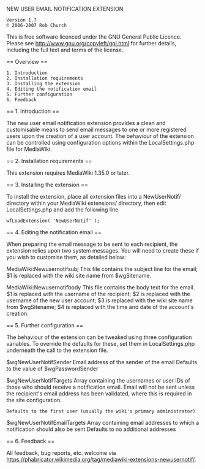 NEW USER EMAIL NOTIFICATION EXTENSION

	Version 1.7
	© 2006-2007 Rob Church

This is free software licenced under the GNU General Public Licence. Please
see http://www.gnu.org/copyleft/gpl.html for further details, including the
full text and terms of the license.

== Overview ==

	1. Introduction
	2. Installation requirements
	3. Installing the extension
	4. Editing the notification email
	5. Further configuration
	6. Feedback

== 1. Introduction ==

The new user email notification extension provides a clean and customisable
means to send email messages to one or more registered users upon the creation
of a user account. The behaviour of the extension can be controlled using
configuration options within the LocalSettings.php file for MediaWiki.

== 2. Installation requirements ==

This extension requires MediaWiki 1.35.0 or later.

== 3. Installing the extension ==

To install the extension, place all extension files into a NewUserNotif/
directory within your MediaWiki extensions/ directory, then edit
LocalSettings.php and add the following line

	wfLoadExtension( 'NewUserNotif' );

== 4. Editing the notification email ==

When preparing the email message to be sent to each recipient, the extension
relies upon two system messages. You will need to create these if you wish
to customise them, as detailed below:

MediaWiki:Newusernotifsubj
	This file contains the subject line for the email;
	$1 is replaced with the wiki site name from $wgSitename.

MediaWiki:Newusernotifbody
	This file contains the body text for the email.
	$1 is replaced with the username of the recipient;
	$2 is replaced with the username of the new user account;
	$3 is replaced with the wiki site name from $wgSitename;
	$4 is replaced with the time and date of the account's creation.

== 5. Further configuration ==

The behaviour of the extension can be tweaked using three configuration
variables. To override the defaults for these, set them in LocalSettings.php
underneath the call to the extension file.

$wgNewUserNotifSender
	Email address of the sender of the email
	Defaults to the value of $wgPasswordSender

$wgNewUserNotifTargets
	Array containing the usernames or user IDs of those who should receive
	a notification email. Email will not be sent unless the recipient's
	email address has been validated, where this is required in the site
	configuration.

	Defaults to the first user (usually the wiki's primary administrator)

$wgNewUserNotifEmailTargets
	Array containing email addresses to which a notification should also be sent
	Defaults to no additional addresses

== 6. Feedback ==

All feedback, bug reports, etc. welcome via https://phabricator.wikimedia.org/tag/mediawiki-extensions-newusernotif/.

